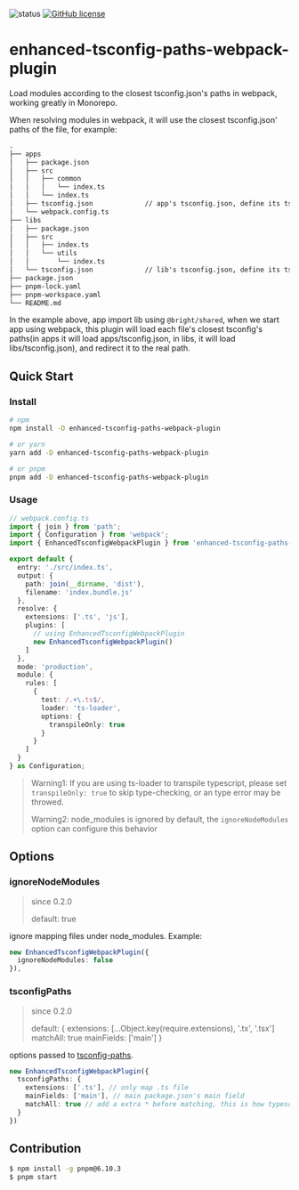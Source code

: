 ![status](https://github.com/wre232114/enhanced-tsconfig-paths-webpack-plugin/actions/workflows/main.yml/badge.svg?branch=main)
[![GitHub license](https://img.shields.io/badge/license-MIT-blue.svg)](https://github.com/facebook/react/blob/main/LICENSE)

# enhanced-tsconfig-paths-webpack-plugin
Load modules according to the closest tsconfig.json's paths in webpack, working greatly in Monorepo.

When resolving modules in webpack, it will use the closest tsconfig.json' paths of the file, for example:
```txt
.
├── apps
│   ├── package.json
│   ├── src
│   │   ├── common
│   │   │   └── index.ts
│   │   └── index.ts
│   ├── tsconfig.json             // app's tsconfig.json, define its tsconfig.json's paths
│   └── webpack.config.ts
├── libs
│   ├── package.json
│   ├── src
│   │   ├── index.ts
│   │   └── utils
│   │       └── index.ts
│   └── tsconfig.json             // lib's tsconfig.json, define its tsconfig.json's paths too
├── package.json
├── pnpm-lock.yaml
├── pnpm-workspace.yaml
└── README.md
```

In the example above, app import lib using `@bright/shared`, when we start app using webpack, this plugin will load each file's closest tsconfig's paths(in apps it will load apps/tsconfig.json, in libs, it will load libs/tsconfig.json), and redirect it to the real path.

## Quick Start
### Install
```sh
# npm
npm install -D enhanced-tsconfig-paths-webpack-plugin

# or yarn
yarn add -D enhanced-tsconfig-paths-webpack-plugin

# or pnpm
pnpm add -D enhanced-tsconfig-paths-webpack-plugin
```

### Usage
```ts
// webpack.config.ts
import { join } from 'path';
import { Configuration } from 'webpack';
import { EnhancedTsconfigWebpackPlugin } from 'enhanced-tsconfig-paths-webpack-plugin';

export default {
  entry: './src/index.ts',
  output: {
    path: join(__dirname, 'dist'),
    filename: 'index.bundle.js'
  },
  resolve: {
    extensions: ['.ts', 'js'],
    plugins: [
      // using EnhancedTsconfigWebpackPlugin
      new EnhancedTsconfigWebpackPlugin()
    ]
  },
  mode: 'production',
  module: {
    rules: [
      {
        test: /.+\.ts$/,
        loader: 'ts-loader',
        options: {
          transpileOnly: true
        }
      }
    ]
  }
} as Configuration;
```

> Warning1: If you are using ts-loader to transpile typescript, please set `transpileOnly: true` to skip type-checking, or an type error may be throwed. 
>
> Warning2: node_modules is ignored by default, the `ignoreNodeModules` option can configure this behavior

## Options
### ignoreNodeModules
> since 0.2.0
>
> default: true

ignore mapping files under node_modules. Example:
```ts
new EnhancedTsconfigWebpackPlugin({
  ignoreNodeModules: false
}),
```

### tsconfigPaths
> since 0.2.0
>
> default: {
>   extensions: [...Object.key(require.extensions), '.tx', '.tsx']
>   matchAll: true
>   mainFields: ['main']
> }

options passed to [tsconfig-paths](https://github.com/dividab/tsconfig-paths).
```ts
new EnhancedTsconfigWebpackPlugin({
  tsconfigPaths: {
    extensions: ['.ts'], // only map .ts file
    mainFields: ['main'], // main package.json's main field
    matchAll: true // add a extra * before matching, this is how typescript works
  }
})
```


## Contribution

```bash
$ npm install -g pnpm@6.10.3
$ pnpm start
```